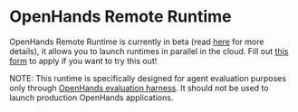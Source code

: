 # OpenHands Remote Runtime

OpenHands Remote Runtime is currently in beta (read [here](https://runtime.all-hands.dev/) for more details), it allows you to launch runtimes in parallel in the cloud.
Fill out [this form](https://docs.google.com/forms/d/e/1FAIpQLSckVz_JFwg2_mOxNZjCtr7aoBFI2Mwdan3f75J_TrdMS1JV2g/viewform) to apply if you want to try this out!

NOTE: This runtime is specifically designed for agent evaluation purposes only through [OpenHands evaluation harness](https://github.com/All-Hands-AI/OpenHands/tree/main/evaluation). It should not be used to launch production OpenHands applications.
